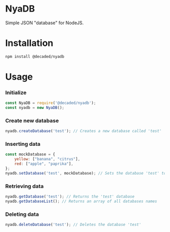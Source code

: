 # NyaDB

Simple JSON "database" for NodeJS.

# Installation  
  ```sh
  npm install @decaded/nyadb
  ```

# Usage
### Initialize
  ```js
  const NyaDB = require('@decaded/nyadb');
  const nyadb = new NyaDB();
  ```

### Create new database
  ```js
  nyadb.createDatabase('test'); // Creates a new database called 'test'
  ```

### Inserting data
  ```js
  const mockDatabase = {
	  yellow: ["banana", "citrus"],
	  red: ["apple", "paprika"],
  };
  nyadb.setDatabase('test', mockDatabase); // Sets the database 'test' to the mockDatabase object
  ```

### Retrieving data
  ```js 
  nyadb.getDatabase('test'); // Returns the 'test' database
  nyadb.getDatabaseList(); // Returns an array of all databases names
  ```
  
### Deleting data
  ```js
  nyadb.deleteDatabase('test'); // Deletes the database 'test' 
  ```
